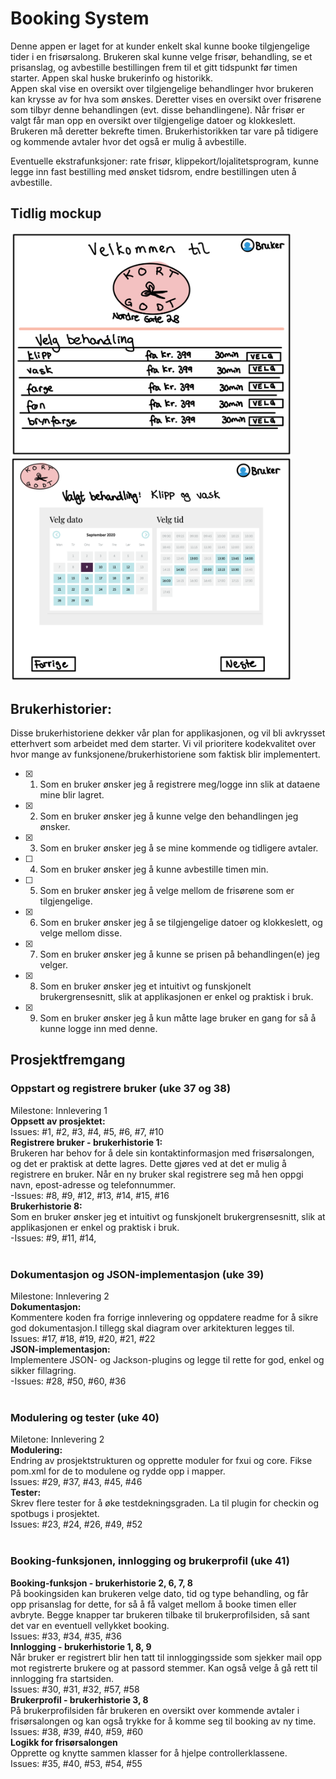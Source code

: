 # Booking System
Denne appen er laget for at kunder enkelt skal kunne booke tilgjengelige tider i en frisørsalong. Brukeren skal kunne velge frisør, behandling, se et prisanslag, og avbestille bestillingen frem til et gitt tidspunkt før timen starter. Appen skal huske brukerinfo og historikk. <br />
Appen skal vise en oversikt over tilgjengelige behandlinger hvor brukeren kan krysse av for hva som ønskes. Deretter vises en oversikt over frisørene som tilbyr denne behandlingen (evt. disse behandlingene). Når frisør er valgt får man opp en oversikt over tilgjengelige datoer og klokkeslett. Brukeren må deretter bekrefte timen. Brukerhistorikken tar vare på tidigere og kommende avtaler hvor det også er mulig å avbestille.<br /> 

Eventuelle ekstrafunksjoner: rate frisør, klippekort/lojalitetsprogram, kunne legge inn fast bestilling med ønsket tidsrom, endre bestillingen uten å avbestille.<br />

## Tidlig mockup

<img src="Skjermbilde_2020-09-09_kl._12.14.44.png" alt="llustrasjon 1 - velge behandling" width="450"/>
<img src="Skjermbilde_2020-09-09_kl._12.14.51.png" alt="Illustrasjon 2- velge dato" width="450"/>


## Brukerhistorier:
Disse brukerhistoriene dekker vår plan for applikasjonen, og vil bli avkrysset etterhvert som arbeidet med dem starter. Vi vil prioritere kodekvalitet over hvor mange av funksjonene/brukerhistoriene som faktisk blir implementert. 
* [x] 1. Som en bruker ønsker jeg å registrere meg/logge inn slik at dataene mine blir lagret.
* [x] 2. Som en bruker ønsker jeg å kunne velge den behandlingen jeg ønsker.
* [x] 3. Som en bruker ønsker jeg å se mine kommende og tidligere avtaler.
* [ ] 4. Som en bruker ønsker jeg å kunne avbestille timen min.
* [ ] 5. Som en bruker ønsker jeg å velge mellom de frisørene som er tilgjengelige.
* [x] 6. Som en bruker ønsker jeg å se tilgjengelige datoer og klokkeslett, og velge mellom disse. 
* [x] 7. Som en bruker ønsker jeg å kunne se prisen på behandlingen(e) jeg velger.
* [x] 8. Som en bruker ønsker jeg et intuitivt og funskjonelt brukergrensesnitt, slik at applikasjonen er enkel og praktisk i bruk.
* [x] 9. Som en bruker ønsker jeg å kun måtte lage bruker en gang for så å kunne logge inn med denne.

## Prosjektfremgang

### Oppstart og registrere bruker (uke 37 og 38)
Milestone: Innlevering 1 <br />
**Oppsett av prosjektet:** <br />
Issues: #1, #2, #3, #4, #5, #6, #7, #10 <br />
**Registrere bruker - brukerhistorie 1:** <br />
Brukeren har behov for å dele sin kontaktinformasjon med frisørsalongen, og det er praktisk at dette lagres. Dette gjøres ved at det er mulig å registrere en bruker. Når en ny bruker skal registrere seg må hen oppgi navn, epost-adresse og telefonnummer.<br />
-Issues: #8, #9, #12, #13, #14, #15, #16 <br />
**Brukerhistorie 8:** <br />
Som en bruker ønsker jeg et intuitivt og funskjonelt brukergrensesnitt, slik at applikasjonen er enkel og praktisk i bruk. <br />
-Issues: #9, #11, #14, <br />
<br />
### Dokumentasjon og JSON-implementasjon (uke 39)
Milestone: Innlevering 2 <br />
**Dokumentasjon:**<br />
Kommentere koden fra forrige innlevering og oppdatere readme for å sikre god dokumentasjon.I tillegg skal diagram over arkitekturen legges til. <br />
Issues: #17, #18, #19, #20, #21, #22 <br />
**JSON-implementasjon:**<br />
Implementere JSON- og Jackson-plugins og legge til rette for god, enkel og sikker fillagring.<br />
-Issues: #28, #50, #60, #36 <br />
<br />
### Modulering og tester (uke 40)
Miletone: Innlevering 2<br />
**Modulering:**<br />
Endring av prosjektstrukturen og opprette moduler for fxui og core. Fikse pom.xml for de to modulene og rydde opp i mapper.<br />
Issues: #29, #37, #43, #45, #46 <br />
**Tester:**<br />
Skrev flere tester for å øke testdekningsgraden. La til plugin for checkin og spotbugs i prosjektet.<br /> 
Issues: #23, #24, #26, #49, #52<br />
<br />
### Booking-funksjonen, innlogging og brukerprofil (uke 41)
**Booking-funksjon - brukerhistorie 2, 6, 7, 8**<br />
På bookingsiden kan brukeren velge dato, tid og type behandling, og får opp prisanslag for dette, for så å få valget mellom å booke timen eller avbryte. Begge knapper tar brukeren tilbake til brukerprofilsiden, så sant det var en eventuell vellykket booking. <br />
Issues: #33, #34, #35, #36<br />
**Innlogging - brukerhistorie 1, 8, 9**<br />
Når bruker er registrert blir hen tatt til innloggingsside som sjekker mail opp mot registrerte brukere og at passord stemmer. Kan også velge å gå rett til innlogging fra startsiden.<br /> 
Issues: #30, #31, #32, #57, #58  <br />
**Brukerprofil - brukerhistorie 3, 8**<br />
På brukerprofilsiden får brukeren en oversikt over kommende avtaler i frisørsalongen og kan også trykke for å komme seg til booking av ny time. <br />
Issues: #38, #39, #40, #59, #60 <br />
**Logikk for frisørsalongen** <br />
Opprette og knytte sammen klasser for å hjelpe controllerklassene.<br />
Issues: #35, #40, #53, #54, #55 <br />
<br />
 
